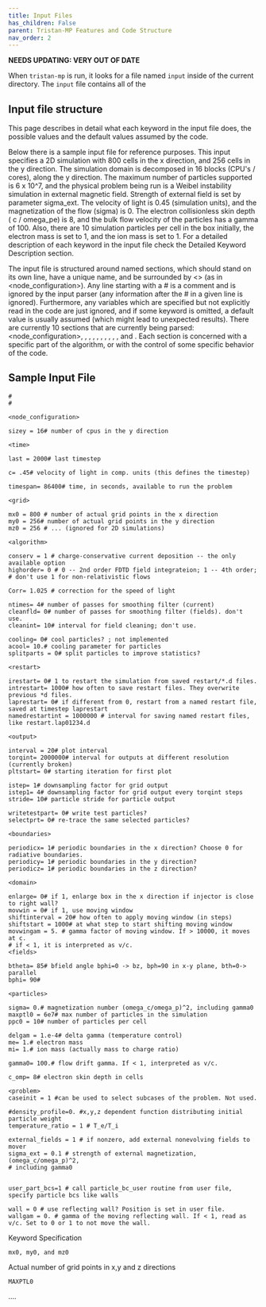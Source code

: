 ```yaml
---
title: Input Files
has_children: False
parent: Tristan-MP Features and Code Structure
nav_order: 2
---
```

**NEEDS UPDATING: VERY OUT OF DATE**

When `tristan-mp` is run, it looks for a file named `input` inside of the current directory. The `input` file contains all of the

## Input file structure

This page describes in detail what each keyword in the input file does, the possible values and the default values assumed by the code.

Below there is a sample input file for reference purposes. This input specifies a 2D simulation with 800 cells in the x direction, and 256 cells in the y direction. The simulation domain is decomposed in 16 blocks (CPU's / cores), along the y direction. The maximum number of particles supported is 6 x 10^7, and the physical problem being run is a Weibel instability simulation in external magnetic field. Strength of external field is set by
parameter sigma_ext. The velocity of light is 0.45 (simulation units), and the magnetization of the flow (sigma) is 0. The electron collisionless skin depth ( c / omega_pe) is 8, and the bulk flow velocity of the particles has a gamma of 100. Also, there are 10 simulation particles per cell in the box initially, the electron mass is set to 1, and the ion mass is set to 1. For a detailed description of each keyword in the input file check the Detailed Keyword Description section.

The input file is structured around named sections, which should stand on its own line, have a unique name, and be surrounded by <> (as in <node_configuration>). Any line starting with a # is a comment and is ignored by the input parser (any information after the # in a given line is ignored). Furthermore, any variables which are specified but not explicitly read in the code are just ignored, and if some keyword is omitted, a default value is usually assumed (which might lead to unexpected results). There are currently 10 sections that are currently being parsed: <node_configuration>, <time>, <grid>, <algorithm>, <restart>, <output>, <boundaries>, <domain>, <fields>, <particles>, and <problem>. Each section is concerned with a specific part of the algorithm, or with the control of some specific behavior of the code.

## Sample Input File

```
#
#

<node_configuration>

sizey = 16# number of cpus in the y direction

<time>

last = 2000# last timestep

c= .45# velocity of light in comp. units (this defines the timestep)

timespan= 86400# time, in seconds, available to run the problem

<grid>

mx0 = 800 # number of actual grid points in the x direction
my0 = 256# number of actual grid points in the y direction
mz0 = 256 # ... (ignored for 2D simulations)

<algorithm>

conserv = 1 # charge-conservative current deposition -- the only available option
highorder= 0 # 0 -- 2nd order FDTD field integrateion; 1 -- 4th order;
# don't use 1 for non-relativistic flows

Corr= 1.025 # correction for the speed of light

ntimes= 4# number of passes for smoothing filter (current)
cleanfld= 0# number of passes for smoothing filter (fields). don't use.
cleanint= 10# interval for field cleaning; don't use.

cooling= 0# cool particles? ; not implemented
acool= 10.# cooling parameter for particles
splitparts = 0# split particles to improve statistics?

<restart>

irestart= 0# 1 to restart the simulation from saved restart/*.d files.
intrestart= 1000# how often to save restart files. They overwrite previous *d files.
laprestart= 0# if different from 0, restart from a named restart file, saved at timestep laprestart
namedrestartint = 1000000 # interval for saving named restart files, like restart.lap01234.d

<output>

interval = 20# plot interval
torqint= 2000000# interval for outputs at different resolution (currently broken)
pltstart= 0# starting iteration for first plot

istep= 1# downsampling factor for grid output
istep1= 4# downsampling factor for grid output every torqint steps
stride= 10# particle stride for particle output

writetestpart= 0# write test particles?
selectprt= 0# re-trace the same selected particles?

<boundaries>

periodicx= 1# periodic boundaries in the x direction? Choose 0 for radiative boundaries.
periodicy= 1# periodic boundaries in the y direction?
periodicz= 1# periodic boundaries in the z direction?

<domain>

enlarge= 0# if 1, enlarge box in the x direction if injector is close to right wall?
movwin = 0# if 1, use moving window
shiftinterval = 20# how often to apply moving window (in steps)
shiftstart = 1000# at what step to start shifting moving window
movwingam = 5. # gamma factor of moving window. If > 10000, it moves at c.
# if < 1, it is interpreted as v/c.
<fields>

btheta= 85# bfield angle bphi=0 -> bz, bph=90 in x-y plane, bth=0-> parallel
bphi= 90#

<particles>

sigma= 0.# magnetization number (omega_c/omega_p)^2, including gamma0
maxptl0 = 6e7# max number of particles in the simulation
ppc0 = 10# number of particles per cell

delgam = 1.e-4# delta gamma (temperature control)
me= 1.# electron mass
mi= 1.# ion mass (actually mass to charge ratio)

gamma0= 100.# flow drift gamma. If < 1, interpreted as v/c.

c_omp= 8# electron skin depth in cells

<problem>
caseinit = 1 #can be used to select subcases of the problem. Not used.

#density_profile=0. #x,y,z dependent function distributing initial particle weight
temperature_ratio = 1 # T_e/T_i

external_fields = 1 # if nonzero, add external nonevolving fields to mover
sigma_ext = 0.1 # strength of external magnetization,(omega_c/omega_p)^2,
# including gamma0


user_part_bcs=1 # call particle_bc_user routine from user file, specify particle bcs like walls

wall = 0 # use reflecting wall? Position is set in user file.
wallgam = 0. # gamma of the moving reflecting wall. If < 1, read as v/c. Set to 0 or 1 to not move the wall.
```

Keyword Specification

    mx0, my0, and mz0

Actual number of grid points in x,y and z directions

    MAXPTL0

<detailed description goes here>

....
